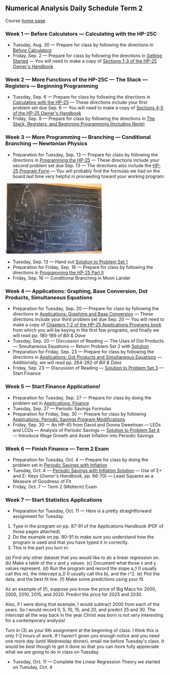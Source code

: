 ## Numerical Analysis Daily Schedule Term 2

Course [home page](./)

### Week 1 &mdash; Before Calculators &mdash; Calculating with the HP-25C

* Tuesday, Aug. 30 &mdash; Prepare for class by following the directions in [Before Calculators](./tex/na_day01.pdf)
* Friday, Sep. 2 &mdash; Prepare for class by following the directions in [Getting Started](./tex/na_day02.pdf) &mdash; You will need to make a copy of [Sections 1-3 of the HP-25 Owner's Handbook](./resources/HP25-OwnersHandbook-Sections1-3.pdf)

### Week 2 &mdash; More Functions of the HP-25C &mdash; The Stack &mdash; Registers &mdash; Beginning Programming

* Tuesday, Sep. 6 &mdash; Prepare for class by following the directions in [Calculating with the HP-25](./tex/na_day03.pdf) &mdash; These directions include your first problem set due Sep. 6 &mdash; You will need to make a copy of [Sections 4-5 of the HP-25 Owner's Handbook](./resources/HP25-OwnersHandbook-Sections4-5.pdf)
* Friday, Sep. 9 &mdash; Prepare for class by following the directions in [The Stack, Registers, and Beginning Programming (Including Nimb)](./tex/na_day04.pdf)

### Week 3 &mdash; More Programming &mdash; Branching &mdash; Conditional Branching &mdash; Newtonian Physics

* Preparation for Tuesday, Sep. 13 &mdash; Prepare for class by following the directions in [Programming the HP-25](./tex/na_day05.pdf) &mdash; These directions include your second problem set due Sep. 13 &mdash; The directions also include the [HP-25 Program Form](./resources/HP-25ProgramForm.pdf) &mdash; You will probably find the formulas we had on the board last time very helpful in proceeding toward your working program:

!<img src="./resources/Mecca.jpeg" width="300">

* Tuesday, Sep. 13 &mdash; Hand out [Solution to Problem Set 1](./assignments/PS01-Solution.pdf)
* Preparation for Friday, Sep. 16 &mdash; Prepare for class by following the directions in [Programming the HP-25 Part II](./tex/na_day06.pdf)
* Friday, Sep. 16 &mdash; Conditional Branching in Moon Lander

### Week 4 &mdash; Applications: Graphing, Base Conversion, Dot Products, Simultaneous Equations

* Preparation for Tuesday, Sep. 20 &mdash; Prepare for class by following the directions in [Applications: Graphing and Base Conversion](./tex/na_day07.pdf) &mdash; These directions include your third problem set due Sep. 20 &mdash; You will need to make a copy of [Chapters 1-2 of the HP-25 Applications Programs book](./resources/HP25-ApplicationsPrograms-Chapters1-2.pdf) from which you will be keying in the first few programs, and finally we will read pp. 180-189 of *Bill &amp; Dave*
* Tuesday, Sep. 20 &mdash; Discussion of Reading &mdash; The Uses of Dot Products &mdash; Simultaneous Equations &mdash; Return Problem Set 2 with [Solution](./assignments/PS02-Solution.pdf)
* Preparation for Friday, Sep. 23 &mdash; Prepare for class by following the directions in [Applications: Dot Products and Simultaneous Equations](./tex/na_day08.pdf) &mdash; Additionally, we will read pp. 264-282 of *Bill &amp; Dave*
* Friday, Sep. 23 &mdash; Discussion of Reading &mdash; [Solution to Problem Set 3](./assignments/PS03-Solution.pdf) &mdash; Start Finance

### Week 5 &mdash; Start Finance Applications!

* Preparation for Tuesday, Sep. 27 &mdash; Prepare for class by doing the problem set in [Applications: Finance](./tex/na_day09.pdf)
* Tuesday, Sep. 27 &mdash; Periodic Savings Formulas
* Preparation for Friday, Sep. 30 &mdash; Prepare for class by following [Applications: Periodic Savings Program Modifications](./tex/na_day10.pdf)
* Friday, Sep. 30 &mdash; An HP-45 from David and Donna Sweetman &mdash; LEDs and LCDs &mdash; Analysis of Periodic Savings &mdash;  [Solution to Problem Set 4](./assignments/PS04-Solution.pdf) &mdash; Introduce Wage Growth and Asset Inflation into Periodic Savings

### Week 6 &mdash; Finish Finance &mdash; Term 2 Exam

* Preparation for Tuesday, Oct. 4 &mdash; Prepare for class by doing the problem set in [Periodic Savings with Inflation](./tex/na_day11.pdf)
* Tuesday, Oct. 4 &mdash; [Periodic Savings with Inflation Solution](./assignments/PS05-Solution.pdf) &mdash; Use of &Sigma;+ and &Sigma;- Keys (*Owner's Handbook,* pp. 66-70) &mdash; Least Squares as a Measure of Goodness of Fit
* Friday, Oct. 7 &mdash; Term 2 (Midterm) Exam

### Week 7 &mdash; Start Statistics Applications

* Preparation for Tuesday, Oct. 11 &mdash; Here is a pretty straightforward assignment for Tuesday.

1. Type in the program on pp. 87-91 of the Applications Handbook (PDF of those pages attached).
2. Do the example on pp. 90-91 to make sure you understand how the program is used and that you have typed it in correctly.
3. This is the part you turn in:

(a) Find *any* other dataset that you would like to do a linear regression on. (b) Make a table of the x and y values. (c) Document what those x and y values represent. (d) Run the program and record the slope a_1 (I usually call this m), the intercept a_0 (I usually call this b), and the r^2. (e) Plot the data, and the best fit line. (f) Make some predictions using your fit.

As an example of (f), suppose you know the price of Big Macs for 2000, 2005, 2010, 2015, and 2020. Predict the price for 2025 and 2030.

Also, if I were doing that example, I would subtract 2000 from each of the years. So I would record 0, 5, 10, 15, and 20, and predict 25 and 30. The intercept all the way back in the year Christ was born is not very interesting for a contemporary analysis!

Turn in (3) as your 6th assignment at the beginning of class. I think this is only 1-2 hours of work. If I haven't given you enough notice and you need one more day (until Wednesday dinner), email me before Tuesday's class. It would be best though to get it done so that you can more fully appreciate what we are going to do in class on Tuesday.

* Tuesday, Oct. 11 &mdash; Complete the Linear Regression Theory we started on Tuesday, Oct. 4
